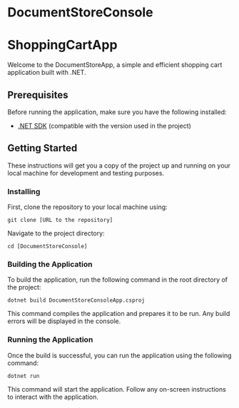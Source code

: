 # DocumentStoreConsole

# ShoppingCartApp

Welcome to the DocumentStoreApp, a simple and efficient shopping cart application built with .NET.

## Prerequisites

Before running the application, make sure you have the following installed:
- [.NET SDK](https://dotnet.microsoft.com/download) (compatible with the version used in the project)


## Getting Started

These instructions will get you a copy of the project up and running on your local machine for development and testing purposes.

### Installing

First, clone the repository to your local machine using:
```
git clone [URL to the repository]
```

Navigate to the project directory:
```
cd [DocumentStoreConsole]
```

### Building the Application

To build the application, run the following command in the root directory of the project:
```
dotnet build DocumentStoreConsoleApp.csproj
```

This command compiles the application and prepares it to be run. Any build errors will be displayed in the console.

### Running the Application

Once the build is successful, you can run the application using the following command:
```
dotnet run
```
This command will start the application. Follow any on-screen instructions to interact with the application.
